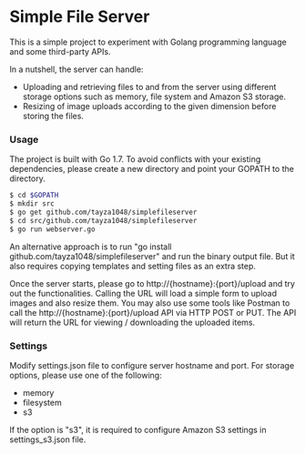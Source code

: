 # Simple File Server

This is a simple project to experiment with Golang programming language and some third-party APIs.

In a nutshell, the server can handle:
- Uploading and retrieving files to and from the server using different storage options such as memory, file system and Amazon S3 storage.
- Resizing of image uploads according to the given dimension before storing the files.

### Usage
The project is built with Go 1.7. To avoid conflicts with your existing dependencies, please create a new directory and point your GOPATH to the directory.

```sh
$ cd $GOPATH
$ mkdir src
$ go get github.com/tayza1048/simplefileserver
$ cd src/github.com/tayza1048/simplefileserver
$ go run webserver.go
```

An alternative approach is to run "go install github.com/tayza1048/simplefileserver" and run the binary output file. But it also requires copying templates and setting files as an extra step.

Once the server starts, please go to http://{hostname}:{port}/upload and try out the functionalities. Calling the URL will load a simple form to upload images and also resize them. You may also use some tools like Postman to call the http://{hostname}:{port}/upload API via HTTP POST or PUT. The API will return the URL for viewing / downloading the uploaded items.

### Settings
Modify settings.json file to configure server hostname and port. For storage options, please use one of the following:
- memory
- filesystem
- s3

If the option is "s3", it is required to configure Amazon S3 settings in settings_s3.json file.
